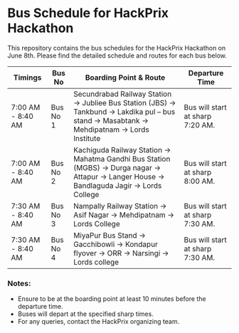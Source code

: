 # Bus Schedule for HackPrix Hackathon

This repository contains the bus schedules for the HackPrix Hackathon on June 8th. Please find the detailed schedule and routes for each bus below.

| Timings     | Bus No | Boarding Point & Route                                                                                                        | Departure Time   |
|----------|---------|-------------------------------------------------------------------------------------------------------------------------------|---------|
| 7:00 AM - 8:40 AM | Bus No 1 | Secundrabad Railway Station → Jubliee Bus Station (JBS) → Tankbund → Lakdika pul – bus stand → Masabtank → Mehdipatnam → Lords Institute | Bus will start at sharp 7:20 AM. |
| 7:00 AM - 8:40 AM | Bus No 2 | Kachiguda Railway Station → Mahatma Gandhi Bus Station (MGBS) → Durga nagar → Attapur → Langer House → Bandlaguda Jagir → Lords College | Bus will start at sharp 8:00 AM. |
| 7:30 AM - 8:40 AM | Bus No 3 | Nampally Railway Station → Asif Nagar → Mehdipatnam → Lords College | Bus will start at sharp 7:30 AM. |
| 7:30 AM - 8:40 AM | Bus No 4 | MiyaPur Bus Stand → Gacchibowli → Kondapur flyover → ORR → Narsingi → Lords college | Bus will start at sharp 7:30 AM. |

### Notes:
- Ensure to be at the boarding point at least 10 minutes before the departure time.
- Buses will depart at the specified sharp times.
- For any queries, contact the HackPrix organizing team.
